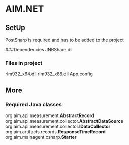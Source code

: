 # AIM.NET

## SetUp

PostSharp is required and has to be added to the project

###Dependencies
JNBShare.dll

### Files in project
rlm932_x64.dll
rlm932_x86.dll
App.config

## More

### Required Java classes
org.aim.api.measurement.**AbstractRecord**
org.aim.api.measurement.collector.**AbstractDataSource**
org.aim.api.measurement.collector.**IDataCollector**
org.aim.artifacts.records.**ResponseTimeRecord**
org.aim.mainagent.csharp.**Starter**